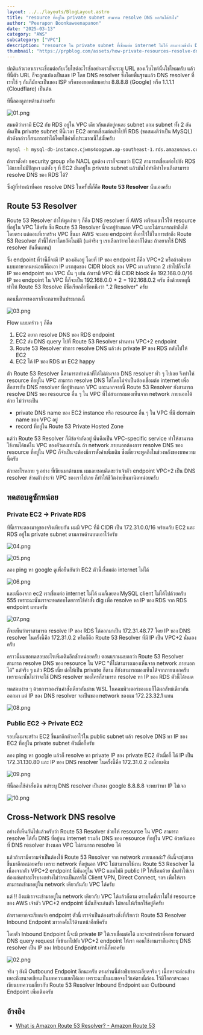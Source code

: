 ```yaml
---
layout: ../../layouts/BlogLayout.astro
title: "resource ที่อยู่ใน private subnet สามารถ resolve DNS หากันได้ยังไง"
author: "Peerapon Boonkaweenapanon"
date: "2025-03-13"
category: "AWS"
subcategory: ["VPC"]
description: "resource ใน private subnet ที่เชื่อมต่อ internet ไม่ได้ สามารถเข้าถึง DNS resolve ได้ยังไง บทความนี้มีคำตอบครับ"
thumbnail: "https://prpblog.com/assets/how-private-resources-resolve-dns/thumbnail.png"
---
```


ปกติแล้วเวลาเราจะเชื่อมต่อกับเว็บไซต์อะไรซักอย่างเราก็จะระบุ URL ของเว็บไซต์นั้นใช่ไหมครับ แล้วทีนี้ตัว URL ก็จะถูกแปลงเป็นเลข IP โดย DNS resolver ซึ่งโดยพื้นฐานแล้ว DNS resolver ที่เราใช้ ๆ กันก็มักจะเป็นของ ISP หรือของยอดนิยมอย่าง 8.8.8.8 (Google) หรือ 1.1.1.1 (Cloudflare) เป็นต้น

ทีนี้ลองดูภาพด้านล่างครับ

![01.png](https://prpblog.com/assets/how-private-resources-resolve-dns/01.png)

สมมติว่าเรามี EC2 กับ RDS อยู่ใน VPC เดียวกันแต่อยู่คนละ subnet แถม subnet ทั้ง 2 อันดันเป็น private subnet ทีนี้เวลา EC2 อยากเชื่อมต่อเข้าไปที่ RDS (ขอสมมติว่าเป็น MySQL) ตัวดังกล่าวก็สามารถทำได้โดยใช้คำสั่งประมาณนี้ใช่มั้ยครับ

```bash
mysql -h mysql-db-instance.cjwms4oogzwm.ap-southeast-1.rds.amazonaws.com -u admin
```

ถ้าเราตั้งค่า security group หรือ NACL ถูกต้อง เราก็จะพบว่า EC2 สามารถเชื่อมต่อไปยัง RDS ได้แบบไม่มีปัญหา
แต่ทั้ง ๆ ที่ EC2 มันอยู่ใน private subnet แล้วมันไปทำอีท่าไหนถึงสามารถ resolve DNS ของ RDS ได้?

ซึ่งผู้ที่ทำหน้าที่คอย resolve DNS ในครั้งนี้ก็คือ **Route 53 Resolver** นั่นเองครับ

## Route 53 Resolver

Route 53 Resolver ถ้าให้พูดง่าย ๆ ก็คือ DNS resolver ที่ AWS เตรียมเอาไว้ให้ resource ที่อยู่ใน VPC ใช้ครับ ซึ่ง Route 53 Resolver นี้จะอยู่ข้างนอก VPC และไม่สามารถเข้าถึงได้โดยตรง แต่ตอนที่เราสร้าง VPC ขึ้นมา AWS จะมอบ endpoint ที่เอาไว้ใช้ในการเข้าถึง Route 53 Resolver ตัวนี้ให้เราโดยอัตโนมัติ (แต่จริง ๆ เราเลือกว่าจะไม่เอาก็ได้นะ ถ้าอยากใช้ DNS resolver อันอื่นแทน)

ซึ่ง endpoint ที่ว่านี้ก็จะมี IP ของมันอยู่ โดยที่ IP ของ endpoint ก็คือ VPC+2 หรือถ้าอธิบายแบบภาษาคนหน่อยก็คือเอา IP แรกสุดของ CIDR block ของ VPC มา แล้วบวก 2 เข้าไปก็จะได้ IP ของ endpoint ของ VPC นั้น ๆ เช่น ถ้าเรามี VPC ที่มี CIDR block คือ 192.168.0.0/16 IP ของ endpoint ใน VPC นี้ก็จะเป็น 192.168.0.0 + 2 = 192.168.0.2 ครับ ซึ่งด้วยเหตุนี้ ทำให้ Route 53 Resolve มีชื่อเรียกอีกชื่อหนึงว่า ".2 Resolver" ครับ

ตอนนี้ภาพของเราก็จะกลายเป็นประมาณนี้

![03.png](https://prpblog.com/assets/how-private-resources-resolve-dns/03.png)

Flow แบบคร่าว ๆ ก็คือ

1. EC2 อยาก resolve DNS ของ RDS endpoint
2. EC2 ส่ง DNS query ไปที่ Route 53 Resolver ผ่านทาง VPC+2 endpoint
3. Route 53 Resolver ทำการ resolve DNS แล้วส่ง private IP ของ RDS กลับไปให้ EC2
4. EC2 ได้ IP ของ RDS มา EC2 happy

ตัว Route 53 Resolver นี้สามารถทำหน้าที่ได้ไม่ต่างจาก DNS resolver ทั่ว ๆ ไปเลย จึงทำให้ resource ที่อยู่ใน VPC สามารถ resolve DNS ได้โดยไม่จำเป็นต้องเชื่อมต่อ internet เพื่อสื่อสารกับ DNS resolver ที่อยู่ข้างนอก VPC และนอกจากนี้ Route 53 Resolver ยังสามารถ resolve DNS ของ resource อื่น ๆ ใน VPC ที่ไม่สามารถมองเห็นจาก network ภายนอกได้ด้วย ไม่ว่าจะเป็น

- private DNS name ของ EC2 instance หรือ resource อื่น ๆ ใน VPC ที่มี domain name ของ VPC อยู่
- record ที่อยู่ใน Route 53 Private Hosted Zone

แต่ว่า Route 53 Resolver ก็มีข้อจำกัดอยู่ นั่นคือเป็น VPC-specific service ทำให้สามารถใช้งานได้แค่ใน VPC ของตัวเองเท่านั้น ถ้า network ภายนอกต้องการ resolve DNS ของ resource ที่อยู่ใน VPC ก็จำเป็นจะต้องมีการตั้งค่าเพิ่มเติม ซึ่งเดี๋ยวจะพูดถึงในช่วงหลังของบทความนี้ครับ

ด้วยอะไรหลาย ๆ อย่าง ที่เขียนมาด้านบน ผมเลยชอบคิดซะว่าเจ้าตัว endpoint VPC+2 เป็น DNS resolver ส่วนตัวประจำ VPC ของเราไปเลย ก็ทำให้ชีวิตง่ายขึ้นมานิดหน่อยครับ

## ทดสอบดูซักหน่อย

### Private EC2 → Private RDS

ทีนี้เราจะลองมาดูของจริงเทียบกัน ผมมี VPC ที่มี CIDR เป็น 172.31.0.0/16 พร้อมกับ EC2 และ RDS อยู่ใน private subnet ตามภาพด้านบนเอาไว้ครับ

![04.png](https://prpblog.com/assets/how-private-resources-resolve-dns/04.png)

![05.png](https://prpblog.com/assets/how-private-resources-resolve-dns/05.png)

ลอง ping หา google ดูเพื่อยืนยันว่า EC2 ตัวนี้เชื่อมต่อ internet ไม่ได้

![06.png](https://prpblog.com/assets/how-private-resources-resolve-dns/06.png)

และเนื่องจาก ec2 เราเชื่อมต่อ internet ไม่ได้ ผมก็เลยลง MySQL client ไม่ได้ไปด้วยครับ 555 เพราะฉะนั้นเราจะทดสอบโดยการใช้คำสั่ง dig เพื่อ resolve หา IP ของ RDS จาก RDS endpoint แทนครับ

![07.png](https://prpblog.com/assets/how-private-resources-resolve-dns/07.png)

ก็จะเห็นว่าเราสามารถ resolve IP ของ RDS ได้ออกมาเป็น 172.31.48.77 โดย IP ของ DNS resolver ในครั้งนี้คือ 172.31.0.2 หรือก็คือ Route 53 Resolver ที่มี IP เป็น VPC+2 นั่นเองครับ

คราวนี้ผมขอทดสอบอะไรเพิ่มเติมอีกซักหน่อยครับ ตอนแรกผมบอกว่า Route 53 Resolver สามารถ resolve DNS ของ resource ใน VPC "ที่ไม่สามารถมองเห็นจาก network ภายนอกได้" แต่จริง ๆ แล้ว RDS เนี่ย ต่อให้เป็น private ก็ตาม ก็ยังสามารถมองเห็นได้จากภายนอกครับ เพราะฉะนั้นไม่ว่าจะใช้ DNS resolver ของใครก็สามารถ resolve หา IP ของ RDS ตัวนี้ได้หมด

ทดสอบง่าย ๆ ด้วยการลองรันคำสั่งเดียวกันผ่าน WSL ในคอมพิวเตอร์ของผมก็ได้ผลลัพธ์เดียวกันออกมา แต่ IP ของ DNS resolver จะเป็นของ network ของผม 172.23.32.1 แทน

![08.png](https://prpblog.com/assets/how-private-resources-resolve-dns/08.png)

### Public EC2 → Private EC2

รอบนี้ผมจะสร้าง EC2 ขึ้นมาอีกตัวเอาไว้ใน public subnet แล้ว resolve DNS หา IP ของ EC2 ที่อยู่ใน private subnet ตัวเมื่อกี้ครับ

ลอง ping หา google แล้วก็ resolve หา private IP ของ private EC2 ตัวเมื่อกี้ ได้ IP เป็น 172.31.130.80 และ IP ของ DNS resolver ในครั้งนี้คือ 172.31.0.2 เหมือนเดิม

![09.png](https://prpblog.com/assets/how-private-resources-resolve-dns/09.png)

ทีนี้ลองใช้คำสั่งเดิม แต่ระบุ DNS resolver เป็นของ google 8.8.8.8 จะพบว่าหา IP ไม่เจอ

![10.png](https://prpblog.com/assets/how-private-resources-resolve-dns/10.png)

## Cross-Network DNS resolve

อย่างที่เห็นกันไปแล้วครับว่า Route 53 Resolver ช่วยให้ resource ใน VPC สามารถ resolve ได้ทั้ง DNS ที่อยู่บน internet รวมถึง DNS ของ resource ที่อยู่ใน VPC ด้วยกันเอง ที่ DNS resolver ข้างนอก VPC ไม่สามารถ resolve ได้

แล้วถ้าเรามีความจำเป็นต้องใช้ Route 53 Resolver จาก network ภายนอกล่ะ? อันนี้จะยุ่งยากขึ้นมาอีกหน่อยครับ เพราะ network ที่อยู่นอก VPC ไม่สามารถใช้งาน Route 53 Resolver ได้ เนื่องจากตัว VPC+2 endpoint นี้มันอยู่ใน VPC แถมไม่มี public IP ให้เชื่อมด้วย นั่นทำให้เราต้องเล่นท่าอะไรบางอย่างไม่ว่าจะเป็นการใช้ Client VPN, Direct Connect, ฯลฯ เพื่อให้เราสามารถเข้ามาอยู่ใน network เดียวกันกับ VPC ได้ครับ

แต่ !! ถึงแม้เราจะเข้ามาอยู่ใน network เดียวกับ VPC ได้แล้วก็ตาม ตราบใดที่เราไม่ใช่ resource ของ AWS เจ้าตัว VPC+2 endpoint นี่มันก็จะเล่นตัว ไม่ยอมให้เรียกใช้อยู่ดีครับ

ถ้าเราอยากจะเรียกเจ้า endpoint ตัวนี้ เราจำเป็นต้องสร้างสิ่งที่เรียกว่า Route 53 Resolver Inbound Endpoint มาวางคั่นไว้ด้านหน้าอีกทีครับ

โดยตัว Inbound Endpoint นี้จะมี private IP ให้เราเชื่อมต่อได้ และจะทำหน้าที่คอย forward DNS query request ที่เข้ามาไปยัง VPC+2 endpoint ให้เรา ตอนใช้งานเราก็แค่ระบุ DNS resolver เป็น IP ของ Inbound Endpoint เท่านี้ก็พอครับ

![02.png](https://prpblog.com/assets/how-private-resources-resolve-dns/02.png)

จริง ๆ ยังมี Outbound Endpoint อีกนะครับ ตรงส่วนนี้ถ้าอธิบายละเอียดจริง ๆ เนื้อหาจะค่อนข้างเยอะถึงขนาดเขียนเป็นบทความแยกได้เลย เพราะฉะนั้นผมขอจบไว้แค่ตรงนี้ก่อน ไว้มีโอกาสจะลองเขียนบทความเกี่ยวกับ Route 53 Resolver Inbound Endpoint และ Outbound Endpoint เพิ่มเติมครับ

## อ้างอิง

- [What is Amazon Route&nbsp;53 Resolver? - Amazon Route 53](https://docs.aws.amazon.com/Route53/latest/DeveloperGuide/resolver.html)
